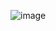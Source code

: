 
![image](https://github.com/successjun/CPE-322/assets/123031251/a15fd683-73f2-4610-a616-525585dea66c)
